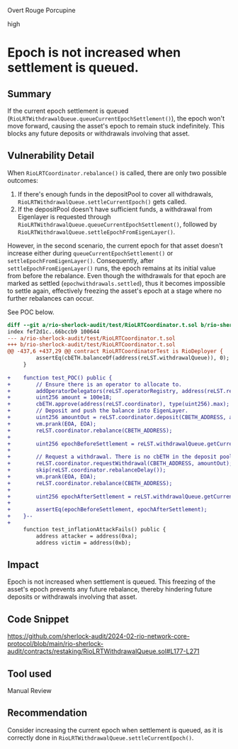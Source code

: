 Overt Rouge Porcupine

high

# Epoch is not increased when settlement is queued.

## Summary
If the current epoch settlement is queued (`RioLRTWithdrawalQueue.queueCurrentEpochSettlement()`), the epoch won't move forward, causing the asset's epoch to remain stuck indefinitely. This blocks any future deposits or withdrawals involving that asset.

## Vulnerability Detail
When `RioLRTCoordinator.rebalance()` is called, there are only two possible outcomes:

1. If there's enough funds in the depositPool to cover all withdrawals, `RioLRTWithdrawalQueue.settleCurrentEpoch()` gets called.
2. If the depositPool doesn't have sufficient funds, a withdrawal from Eigenlayer is requested through `RioLRTWithdrawalQueue.queueCurrentEpochSettlement()`, followed by `RioLRTWithdrawalQueue.settleEpochFromEigenLayer()`.

However, in the second scenario, the current epoch for that asset doesn't increase either during `queueCurrentEpochSettlement()` or `settleEpochFromEigenLayer()`. Consequently, after `settleEpochFromEigenLayer()` runs, the epoch remains at its initial value from before the rebalance. Even though the withdrawals for that epoch are marked as settled (`epochwithdrawals.settled`), thus it becomes impossible to settle again, effectively freezing the asset's epoch at a stage where no further rebalances can occur.

See POC below.
```diff
diff --git a/rio-sherlock-audit/test/RioLRTCoordinator.t.sol b/rio-sherlock-audit/test/RioLRTCoordinator.t.sol
index fef2d1c..66bccb9 100644
--- a/rio-sherlock-audit/test/RioLRTCoordinator.t.sol
+++ b/rio-sherlock-audit/test/RioLRTCoordinator.t.sol
@@ -437,6 +437,29 @@ contract RioLRTCoordinatorTest is RioDeployer {
         assertEq(cbETH.balanceOf(address(reLST.withdrawalQueue)), 0);
     }
 
+    function test_POC() public {
+        // Ensure there is an operator to allocate to.
+        addOperatorDelegators(reLST.operatorRegistry, address(reLST.rewardDistributor), 1);
+        uint256 amount = 100e18;
+        cbETH.approve(address(reLST.coordinator), type(uint256).max);
+        // Deposit and push the balance into EigenLayer.
+        uint256 amountOut = reLST.coordinator.deposit(CBETH_ADDRESS, amount);
+        vm.prank(EOA, EOA);
+        reLST.coordinator.rebalance(CBETH_ADDRESS);
+
+        uint256 epochBeforeSettlement = reLST.withdrawalQueue.getCurrentEpoch(CBETH_ADDRESS);
+
+        // Request a withdrawal. There is no cbETH in the deposit pool.
+        reLST.coordinator.requestWithdrawal(CBETH_ADDRESS, amountOut);
+        skip(reLST.coordinator.rebalanceDelay());
+        vm.prank(EOA, EOA);
+        reLST.coordinator.rebalance(CBETH_ADDRESS);
+
+        uint256 epochAfterSettlement = reLST.withdrawalQueue.getCurrentEpoch(CBETH_ADDRESS);
+        
+        assertEq(epochBeforeSettlement, epochAfterSettlement);
+    }--
+
     function test_inflationAttackFails() public {
         address attacker = address(0xa);
         address victim = address(0xb);
```

## Impact
Epoch is not increased when settlement is queued. This freezing of the asset's epoch prevents any future rebalance, thereby hindering future deposits or withdrawals involving that asset.

## Code Snippet
https://github.com/sherlock-audit/2024-02-rio-network-core-protocol/blob/main/rio-sherlock-audit/contracts/restaking/RioLRTWithdrawalQueue.sol#L177-L271

## Tool used
Manual Review
## Recommendation
Consider increasing the current epoch when settlement is queued, as it is correctly done in
`RioLRTWithdrawalQueue.settleCurrentEpoch()`.
